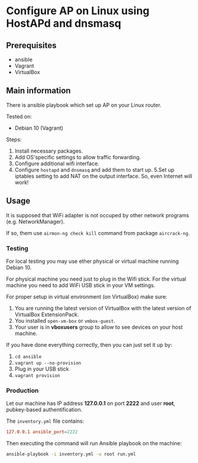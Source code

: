 # Configure AP on Linux using HostAPd and dnsmasq

## Prerequisites

- ansible
- Vagrant
- VirtualBox

## Main information

There is ansible playbook which set up AP on your Linux router.

Tested on:

- Debian 10 (Vagrant)

Steps:

1. Install necessary packages.
2. Add OS'specific settings to allow traffic forwarding.
3. Configure additional wifi interface.
4. Configure `hostapd` and `dnsmasq` and add them to start up.
   5.Set up iptables setting to add NAT on the output interface. So, even Internet will work!

## Usage

It is supposed that WiFi adapter is not occuped by other network programs (e.g. NetworkManager).

If so, them use `airmon-ng check kill` command from package `aircrack-ng`.

### Testing

For local testing you may use ether physical or virtual machine running Debian 10.

For physical machine you need just to plug in the Wifi stick. For the virtual machine you need to add WiFi USB stick in your VM settings.

For proper setup in virtual environment (on VirtualBox) make sure:

1. You are running the latest version of VirtualBox with the latest version of VirtualBox ExtensionPack.
2. You installed `open-vm-box` or `vmbox-guest`.
3. Your user is in **vboxusers** group to allow to see devices on your host machine.

If you have done everything correctly, then you can just set it up by:

1. `cd ansible`
2. `vagrant up --no-provision`
3. Plug in your USB stick
4. `vagrant provision`

### Production

Let our machine has IP address **127.0.0.1** on port **2222** and user **root**, pubkey-based authentification.

The `inventory.yml` file contains:

```conf
127.0.0.1 ansible_port=2222
```

Then executing the command will run Ansible playbook on the machine:

```bash
ansible-playbook -i inventory.yml -u root run.yml
```
